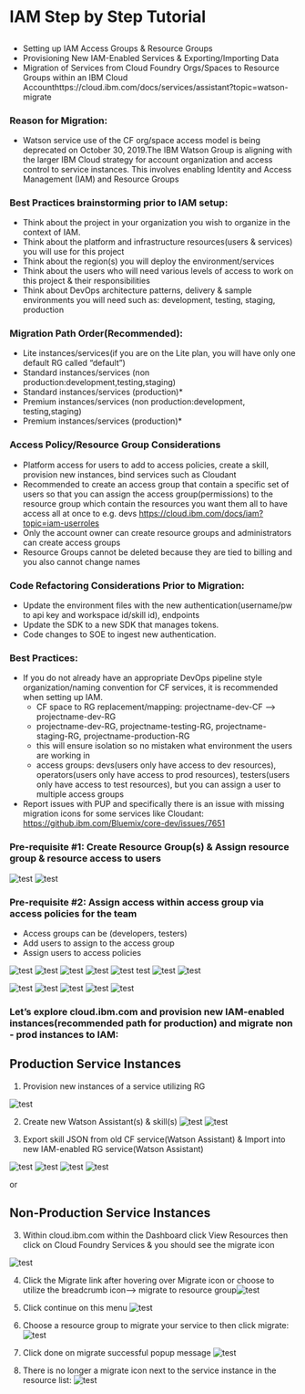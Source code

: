 # IAM Step by Step Tutorial 

## 
* Setting up IAM Access Groups & Resource Groups
* Provisioning New IAM-Enabled Services & Exporting/Importing Data 
* Migration of Services from Cloud Foundry Orgs/Spaces to Resource Groups within an IBM Cloud           Accounthttps://cloud.ibm.com/docs/services/assistant?topic=watson-migrate

### Reason for Migration:
- Watson service use of the CF org/space access model is being deprecated on October 30, 2019.The IBM Watson Group is         aligning with the larger IBM Cloud strategy for account organization and access control to service instances. This           involves enabling Identity and Access Management (IAM) and Resource Groups

### Best Practices brainstorming prior to IAM setup:<br>
- Think about the project in your organization you wish to organize in the context of IAM.<br>
- Think about the platform and infrastructure resources(users & services) you will use for this project<br>
- Think about the region(s) you will deploy the environment/services<br>
- Think about the users who will need various levels of access to work on this project & their responsibilities<br>
- Think about DevOps architecture patterns, delivery & sample environments you will need such as: development, testing,       staging, production<br>

### Migration Path Order(Recommended):<br>
- Lite instances/services(if you are on the Lite plan, you will have only one default RG called “default”)
- Standard instances/services (non production:development,testing,staging)
- Standard instances/services (production)*
- Premium instances/services (non production:development, testing,staging)
- Premium instances/services (production)*

### Access Policy/Resource Group Considerations
- Platform access for users to add to access policies, create a skill, provision new instances, bind services such as         Cloudant
- Recommended to create an access group that contain a specific set of users so that you can assign the access                 group(permissions) to the resource group which contain the resources you want them all to have access all at once to e.g.   devs https://cloud.ibm.com/docs/iam?topic=iam-userroles
- Only the account owner can create resource groups and administrators can create access groups
- Resource Groups cannot be deleted because they are tied to billing and you also cannot change names


### Code Refactoring Considerations Prior to Migration:
- Update the environment files with the new authentication(username/pw to api key and workspace id/skill id), endpoints
- Update the SDK to a new SDK that manages tokens.
- Code changes to SOE to ingest new authentication.

### Best Practices:
- If you do not already have an appropriate DevOps pipeline style organization/naming convention for CF services, it is recommended when setting up IAM.
   * CF space to RG replacement/mapping: projectname-dev-CF --> projectname-dev-RG
   * projectname-dev-RG, projectname-testing-RG, projectname-staging-RG, projectname-production-RG
   * this will ensure isolation so no mistaken what environment the users are working in
   * access groups: devs(users only have access to dev resources), operators(users only have access to prod resources),          testers(users only have access to test resources), but you can assign a user to multiple access groups
- Report issues with PUP and specifically there is an issue with missing migration icons for some services like Cloudant:      https://github.ibm.com/Bluemix/core-dev/issues/7651 



### Pre-requisite #1: Create Resource Group(s) & Assign resource group & resource access to users

![test](https://github.com/bmguillo/IAM_Tutorial/blob/master/img/resourcegroup.png)
![test](https://github.com/bmguillo/IAM_Tutorial/blob/master/img/resourcegroupcreation.png)


   
### Pre-requisite #2: Assign access within access group via access policies for the team

-	Access groups can be (developers, testers) 
- Add users to assign to the access group
-	Assign users to access policies

![test](https://github.com/bmguillo/IAM_Tutorial/blob/master/img/IAM.png)
![test](https://github.com/bmguillo/IAM_Tutorial/blob/master/img/accessgroup.png)
![test](https://github.com/bmguillo/IAM_Tutorial/blob/master/img/accessgroupcreation.png)
![test](https://github.com/bmguillo/IAM_Tutorial/blob/master/img/addusers.png)
![test](https://github.com/bmguillo/IAM_Tutorial/blob/master/img/8.png)
test
![test](https://github.com/bmguillo/IAM_Tutorial/blob/master/img/accesspolicies.png)
![test](https://github.com/bmguillo/IAM_Tutorial/blob/master/img/assignrg&ratodev.png)

![test](https://github.com/bmguillo/IAM_Tutorial/blob/master/img/10.png)
![test](https://github.com/bmguillo/IAM_Tutorial/blob/master/img/11..png)
![test](https://github.com/bmguillo/IAM_Tutorial/blob/master/img/12..png)
![test](https://github.com/bmguillo/IAM_Tutorial/blob/master/img/13..png)
![test](https://github.com/bmguillo/IAM_Tutorial/blob/master/img/14..png)


### Let’s explore cloud.ibm.com and provision new IAM-enabled instances(recommended path for production) and migrate non - prod instances to IAM:

## Production Service Instances

1.	Provision new instances of a service utilizing RG
  
![test](https://github.com/bmguillo/IAM_Tutorial/blob/master/img/provnewserv1.png)

2.	Create new Watson Assistant(s) & skill(s)
![test](https://github.com/bmguillo/IAM_Tutorial/blob/master/img/provnewserv2.png)
![test](https://github.com/bmguillo/IAM_Tutorial/blob/master/img/provnewserv3.png)

3. Export skill JSON from old CF service(Watson Assistant) & Import into new IAM-enabled RG service(Watson Assistant)

![test](https://github.com/bmguillo/IAM_Tutorial/blob/master/img/provnewserv4.png)
![test](https://github.com/bmguillo/IAM_Tutorial/blob/master/img/provnewserv5.png)
![test](https://github.com/bmguillo/IAM_Tutorial/blob/master/img/provnewserv6.png)
![test](https://github.com/bmguillo/IAM_Tutorial/blob/master/img/provnewserv7.png)


or 

## Non-Production Service Instances

3.	Within cloud.ibm.com within the Dashboard click View Resources then click on Cloud Foundry Services & you should see the migrate icon
 
![test](https://github.com/bmguillo/IAM_Tutorial/blob/master/img/18.png)



4.	Click the Migrate link after hovering over Migrate icon or choose to utilize the breadcrumb icon--> migrate to resource group![test](https://github.com/bmguillo/IAM_Tutorial/blob/master/img/20.png)   




5.	Click continue on this menu ![test](https://github.com/bmguillo/IAM_Tutorial/blob/master/img/21.png)
6.	Choose a resource group to migrate your service to then click migrate:  
![test](https://github.com/bmguillo/IAM_Tutorial/blob/master/img/22.png)
7.	Click done on migrate successful popup message
![test](https://github.com/bmguillo/IAM_Tutorial/blob/master/img/23.png)
8.	There is no longer a migrate icon next to the service instance in the resource list:
![test](https://github.com/bmguillo/IAM_Tutorial/blob/master/img/24.png)
 





